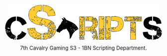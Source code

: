 <img align="center" src="https://github.com/7Cav/cScripts/blob/master/resourses/logo.png">

<p align="center" style="font-size:larger;> Welcome to the cScripts wiki!</b><p>


This is cScripts a easy to use framework for the Arma3 S3 Battlestaff and other mission makers. This framework contain functions, scripts that is easy to use and implement on a new mission. All scripts and functions are adapted to 7CAV mission standard. The script can easily be retrofitted to fit Sandboxes and training missions.

The script and its systems is maintained and updated by the [7th Cavalry Gaming](https://7cav.us/) S3 - 1BN Scripting Department.